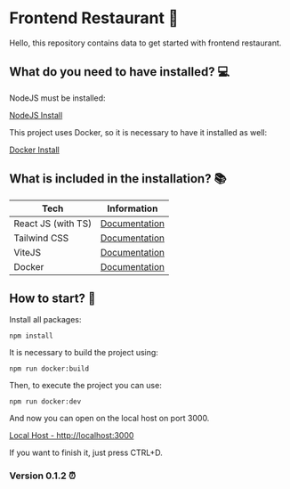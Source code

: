 # Frontend Restaurant 🥑

Hello, this repository contains data to get started with frontend restaurant.

## What do you need to have installed? 💻

NodeJS must be installed:

[NodeJS Install](https://nodejs.org/)

This project uses Docker, so it is necessary to have it installed as well:

[Docker Install](https://docs.docker.com/desktop/)

## What is included in the installation? 📚

| Tech               | Information                               |
| ------------------ | ----------------------------------------- |
| React JS (with TS) | [Documentation](https://en.reactjs.org/)  |
| Tailwind CSS       | [Documentation](https://tailwindcss.com/) |
| ViteJS             | [Documentation](https://vitejs.dev/)      |
| Docker             | [Documentation](https://docs.docker.com/) |

## How to start? 🚀

Install all packages:

`npm install`

It is necessary to build the project using:

`npm run docker:build`

Then, to execute the project you can use:

`npm run docker:dev`

And now you can open on the local host on port 3000.

[Local Host - http://localhost:3000](http://localhost:3000/)

If you want to finish it, just press CTRL+D.

### Version 0.1.2 ⏰
